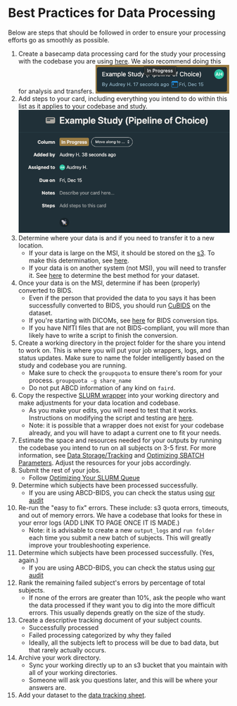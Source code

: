 # Best Practices for Data Processing

Below are steps that should be followed in order to ensure your processing efforts go as smoothly as possible. 


1. Create a basecamp data processing card for the study your processing with the codebase you are using [here](https://3.basecamp.com/5032058/buckets/32547817/card_tables/6094386297). We also recommend doing this for analysis and transfers. 
    ![Processing Card](img/processing_card.png)
2. Add steps to your card, including everything you intend to do within this list as it applies to your codebase and study.
    ![Processing Card to Show Steps](img/processing_card_details.png)
3. Determine where your data is and if you need to transfer it to a new location.
    - If your data is large on the MSI, it should be stored on the [s3](s3.md). To make this determination, see [here](storage.md).
    - If your data is on another system (not MSI), you will need to transfer it. See [here](uploads.md) to determine the best method for your dataset.
4. Once your data is on the MSI, determine if has been (properly) converted to BIDS.
    - Even if the person that provided the data to you says it has been successfully converted to BIDS, you should run [CuBIDS](bids.md) on the dataset.
    - If you're starting with DICOMs, see [here](dcm2bids.md) for BIDS conversion tips.
    - If you have NIfTI files that are not BIDS-compliant, you will more than likely have to write a script to finish the conversion.
5. Create a working directory in the project folder for the share you intend to work on. This is where you will put your job wrappers, logs, and status updates. Make sure to name the folder intelligently based on the study and codebase you are running.
    - Make sure to check the `groupquota` to ensure there's room for your process.
    ```groupquota -g share_name```
    - Do not put ABCD information of any kind on `faird`.
6. Copy the respective [SLURM wrapper](wrappers.md) into your working directory and make adjustments for your data location and codebase. 
    - As you make your edits, you will need to test that it works. Instructions on modifying the script and testing are [here](wrappers.md).
    - Note: it is possible that a wrapper does not exist for your codebase already, and you will have to adapt a current one to fit your needs.
7. Estimate the space and resources needed for your outputs by running the codebase you intend to run on all subjects on 3-5 first. For more information, see [Data Storage/Tracking](storage.md) and [Optimizing SBATCH Parameters](optimizing-sbatch-parameters.md). Adjust the resources for your jobs accordingly.
8. Submit the rest of your jobs.
    - Follow [Optimizing Your SLURM Queue](queue-optimization.md)
9. Determine which subjects have been processed successfully.
    - If you are using ABCD-BIDS, you can check the status using [our audit](status.md)
10. Re-run the "easy to fix" errors. These include: s3 quota errors, timeouts, and out of memory errors. We have a codebase that looks for these in your error logs (ADD LINK TO PAGE ONCE IT IS MADE.)
    - Note: it is advisable to create a new `output_logs` and `run folder` each time you submit a new batch of subjects. This will greatly improve your troubleshooting experience.
11. Determine which subjects have been processed successfully. (Yes, again.)
    - If you are using ABCD-BIDS, you can check the status using [our audit](status.md)
12. Rank the remaining failed subject's errors by percentage of total subjects.
    - If none of the errors are greater than 10%, ask the people who want the data processed if they want you to dig into the more difficult errors. This usually depends greatly on the size of the study.
13. Create a descriptive tracking document of your subject counts.
    - Successfully processed
    - Failed processing categorized by why they failed
    - Ideally, all the subjects left to process will be due to bad data, but that rarely actually occurs.
14. Archive your work directory.
    - Sync your working directly up to an s3 bucket that you maintain with all of your working directories.
    - Someone will ask you questions later, and this will be where your answers are.
15. Add your dataset to the [data tracking sheet](https://docs.google.com/spreadsheets/d/1QpKYJQqhuxoQhErBscAEev9npsd1RgKS8KdCL6FiuEo/edit#gid=0).